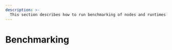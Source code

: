 ```yaml
---
description: >-
  This section describes how to run benchmarking of nodes and runtimes.
---
```


# Benchmarking
